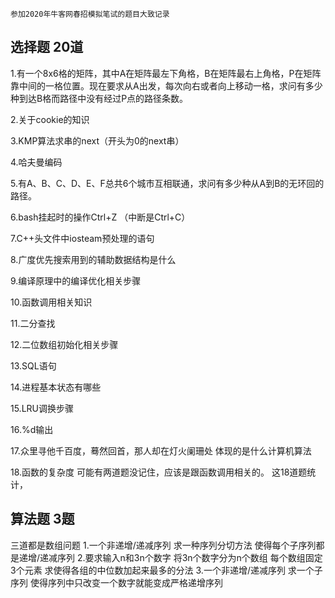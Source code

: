 `参加2020年牛客网春招模拟笔试的题目大致记录`
## 选择题 20道
1.有一个8x6格的矩阵，其中A在矩阵最左下角格，B在矩阵最右上角格，P在矩阵靠中间的一格位置。现在要求从A出发，每次向右或者向上移动一格，求问有多少种到达B格而路径中没有经过P点的路径条数。

2.关于cookie的知识

3.KMP算法求串的next（开头为0的next串）

4.哈夫曼编码

5.有A、B、C、D、E、F总共6个城市互相联通，求问有多少种从A到B的无环回的路径。

6.bash挂起时的操作Ctrl+Z （中断是Ctrl+C）

7.C++头文件中iosteam预处理的语句

8.广度优先搜索用到的辅助数据结构是什么

9.编译原理中的编译优化相关步骤

10.函数调用相关知识

11.二分查找

12.二位数组初始化相关步骤

13.SQL语句

14.进程基本状态有哪些

15.LRU调换步骤

16.%d输出

17.众里寻他千百度，蓦然回首，那人却在灯火阑珊处 体现的是什么计算机算法

18.函数的复杂度
可能有两道题没记住，应该是跟函数调用相关的。
这18道题统计，

## 算法题 3题
三道都是数组问题
1.一个非递增/递减序列 求一种序列分切方法 使得每个子序列都是递增/递减序列
2.要求输入n和3n个数字 将3n个数字分为n个数组 每个数组固定3个元素 求使得各组的中位数加起来最多的分法
3.一个非递增/递减序列 求一个子序列 使得序列中只改变一个数字就能变成严格递增序列
